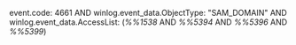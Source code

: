 event.code: 4661 AND winlog.event_data.ObjectType: "SAM_DOMAIN" AND winlog.event_data.AccessList: (*%%1538* AND *%%5394* AND *%%5396* AND *%%5399*)
